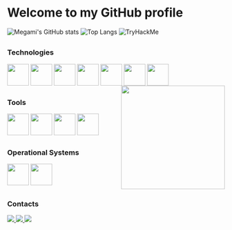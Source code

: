 # Welcome to my GitHub profile 

![Megami's GitHub stats](https://github-readme-stats.vercel.app/api?username=MegamiAy&hide=issues,contribs&show=prs_merged_percentage,icons=true&theme=transparent)
![Top Langs](https://github-readme-stats.vercel.app/api/top-langs/?username=MegamiAy&layout=compact&show=icons=true&theme=transparent)
<img src="https://tryhackme-badges.s3.amazonaws.com/Megami.Ay.png" alt="TryHackMe">

##

### Technologies

<div style="display: inline_block">
  <img align="center" src="https://cdn.jsdelivr.net/gh/devicons/devicon/icons/html5/html5-plain.svg" width="50" /> 
  <img align="center" src="https://cdn.jsdelivr.net/gh/devicons/devicon/icons/css3/css3-plain.svg" width="50" />
  <img align="center" src="https://cdn.jsdelivr.net/gh/devicons/devicon/icons/javascript/javascript-original.svg" width="50" /> 
  <img align="center" src="https://cdn.jsdelivr.net/gh/devicons/devicon/icons/react/react-original.svg" width="50" /> 
  <img align="center" src="https://cdn.jsdelivr.net/gh/devicons/devicon/icons/python/python-original.svg" width="50"/>
  <img align="center" src="https://cdn.jsdelivr.net/gh/devicons/devicon@latest/icons/php/php-original.svg" width="50"/>
<!--   <img align="center" src="https://cdn.jsdelivr.net/gh/devicons/devicon/icons/php/php-plain.svg" width="50"/>  -->
  <img align="center" src="https://cdn.jsdelivr.net/gh/devicons/devicon/icons/mysql/mysql-original.svg" width="50"/>
  
  <img align="right" src="https://im4.ezgif.com/tmp/ezgif-4-8c0c0e6158.gif" width="240">
</div>

##

### Tools

<div style="display: inline_block">
  <img align="center" src="https://cdn.jsdelivr.net/gh/devicons/devicon/icons/vscode/vscode-original.svg" width="50" />
  <img align="center" src="https://cdn.jsdelivr.net/gh/devicons/devicon/icons/androidstudio/androidstudio-original.svg" width="50" /> 
  <img align="center" src="https://cdn.jsdelivr.net/gh/devicons/devicon/icons/git/git-original.svg" width="50" />
  <img align="center" src="https://cdn.jsdelivr.net/gh/devicons/devicon/icons/figma/figma-original.svg" width="50" />
  <img align="center"  width="50" />
</div>

##

### Operational Systems

<div>
  <img src="https://cdn.jsdelivr.net/gh/devicons/devicon/icons/windows8/windows8-original.svg" width="50"/> 
  <img src="https://cdn.jsdelivr.net/gh/devicons/devicon/icons/linux/linux-original.svg" width="50"/>
</div>

##

### Contacts

<div>
  <a href="https://www.linkedin.com/in/laiz-detros-93b95b236/"> <img src="https://img.shields.io/badge/linkedin-2E8FF0?style=for-the-badge&logo=linkedin&logoColor=fff"/> </a>
  <a href="https://www.instagram.com/laizdetros/"> <img src="https://img.shields.io/badge/Instagram-D82BF0?style=for-the-badge&logo=instagram&logoColor=fff"/> </a>   
  <a href="mailto: laizbdetros@gmail.com"> <img src="https://img.shields.io/badge/Email-DC4944?style=for-the-badge&logo=gmail&logoColor=fff"/> </a>
</div>

##

[comment]: <> (### To see more about me:)

[comment]: <> (<a href="https://megamiay.github.io"> <img src="https://img.shields.io/badge/My%20WebSite-11641E?style=for-the-badge"/> </a>)
